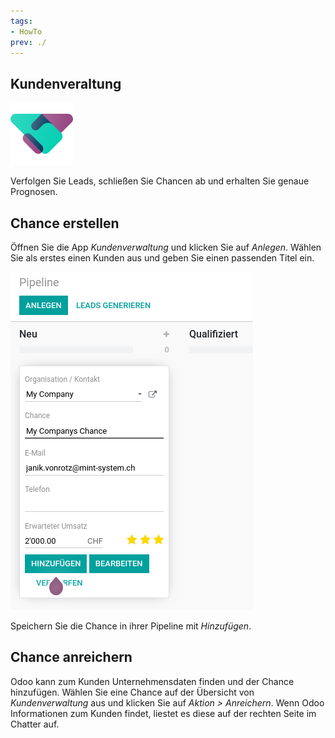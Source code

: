 ```yaml
---
tags:
- HowTo
prev: ./
---
```

## Kundenveraltung
![icons_odoo_crm](assets/icons_odoo_crm.png)

Verfolgen Sie Leads, schließen Sie Chancen ab und erhalten Sie genaue Prognosen.

## Chance erstellen

Öffnen Sie die App *Kundenverwaltung* und klicken Sie auf *Anlegen*. Wählen Sie als erstes einen Kunden aus und geben Sie einen passenden Titel ein.

![](assets/Kundenverwaltung.png)

Speichern Sie die Chance in ihrer Pipeline mit *Hinzufügen*.

## Chance anreichern

Odoo kann zum Kunden Unternehmensdaten finden und der Chance hinzufügen. Wählen Sie eine Chance auf der Übersicht von *Kundenverwaltung* aus und klicken Sie auf *Aktion > Anreichern*. Wenn Odoo Informationen zum Kunden findet, liestet es diese auf der rechten Seite im Chatter auf.